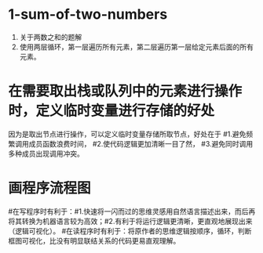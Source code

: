# 1-sum-of-two-numbers
1. 关于两数之和的题解
2. 使用两层循环，第一层遍历所有元素，第二层遍历第一层给定元素后面的所有元素。

# 在需要取出栈或队列中的元素进行操作时，定义临时变量进行存储的好处
因为是取出节点进行操作，可以定义临时变量存储所取节点，好处在于 
#1.避免频繁调用成员函数浪费时间， #2.使代码逻辑更加清晰一目了然， #3.避免同时调用多种成员出现调用冲突。

# 画程序流程图

#在写程序时有利于：#1.快速将一闪而过的思维灵感用自然语言描述出来，而后再将其转换为机器语言较为高效；#2.有利于将运行逻辑更清晰，更直观地展现出来（逻辑可视化）。
#在读程序时有利于：将原作者的思维逻辑按顺序，循环，判断框图可视化，比没有明显联结关系的代码更易直观理解。
